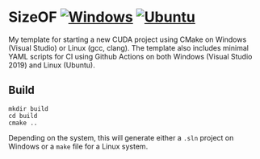 # SizeOF [![Windows](https://github.com/Ahdhn/SizeOF/actions/workflows/Windows.yml/badge.svg)](https://github.com/Ahdhn/SizeOF/actions/workflows/Windows.yml) [![Ubuntu](https://github.com/Ahdhn/SizeOF/actions/workflows/Ubuntu.yml/badge.svg)](https://github.com/Ahdhn/SizeOF/actions/workflows/Ubuntu.yml)
My template for starting a new CUDA project using CMake on Windows (Visual Studio) or Linux (gcc, clang). The template also includes minimal YAML scripts for CI using Github Actions on both Windows (Visual Studio 2019) and Linux (Ubuntu). 


## Build 
```
mkdir build
cd build 
cmake ..
```

Depending on the system, this will generate either a `.sln` project on Windows or a `make` file for a Linux system. 
